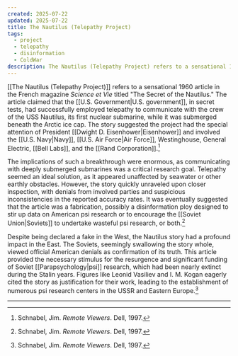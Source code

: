 ```yaml
---
created: 2025-07-22
updated: 2025-07-22
title: The Nautilus (Telepathy Project)
tags:
  - project
  - telepathy
  - disinformation
  - ColdWar
description: The Nautilus (Telepathy Project) refers to a sensational 1960 French magazine article claiming successful telepathic communication with the USS Nautilus submarine, which spurred Soviet psi research.
---
```


[[The Nautilus (Telepathy Project)]] refers to a sensational 1960 article in the French magazine *Science et Vie* titled "The Secret of the Nautilus." The article claimed that the [[U.S. Government|U.S. government]], in secret tests, had successfully employed telepathy to communicate with the crew of the USS Nautilus, its first nuclear submarine, while it was submerged beneath the Arctic ice cap. The story suggested the project had the special attention of President [[Dwight D. Eisenhower|Eisenhower]] and involved the [[U.S. Navy|Navy]], [[U.S. Air Force|Air Force]], Westinghouse, General Electric, [[Bell Labs]], and the [[Rand Corporation]].[^1]

The implications of such a breakthrough were enormous, as communicating with deeply submerged submarines was a critical research goal. Telepathy seemed an ideal solution, as it appeared unaffected by seawater or other earthly obstacles. However, the story quickly unraveled upon closer inspection, with denials from involved parties and suspicious inconsistencies in the reported accuracy rates. It was eventually suggested that the article was a fabrication, possibly a disinformation ploy designed to stir up data on American psi research or to encourage the [[Soviet Union|Soviets]] to undertake wasteful psi research, or both.[^1]

Despite being declared a fake in the West, the Nautilus story had a profound impact in the East. The Soviets, seemingly swallowing the story whole, viewed official American denials as confirmation of its truth. This article provided the necessary stimulus for the resurgence and significant funding of Soviet [[Parapsychology|psi]] research, which had been nearly extinct during the Stalin years. Figures like Leonid Vasiliev and I. M. Kogan eagerly cited the story as justification for their work, leading to the establishment of numerous psi research centers in the USSR and Eastern Europe.[^1]

---

[^1]: Schnabel, Jim. *Remote Viewers*. Dell, 1997.